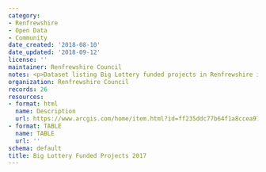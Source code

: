 ```yaml
---
category:
- Renfrewshire
- Open Data
- Community
date_created: '2018-08-10'
date_updated: '2018-09-12'
license: ''
maintainer: Renfrewshire Council
notes: <p>Dataset listing Big Lottery funded projects in Renfrewshire in 2017.</p>
organization: Renfrewshire Council
records: 26
resources:
- format: html
  name: Description
  url: https://www.arcgis.com/home/item.html?id=ff235ddc77b64f1a8ccea9781b97f572
- format: TABLE
  name: TABLE
  url: ''
schema: default
title: Big Lottery Funded Projects 2017
---
```

